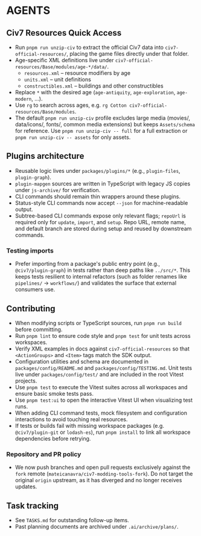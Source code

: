 # AGENTS

## Civ7 Resources Quick Access
- Run `pnpm run unzip-civ` to extract the official Civ7 data into `civ7-official-resources/`, placing the game files directly under that folder.
- Age-specific XML definitions live under `civ7-official-resources/Base/modules/age-*/data/`.
  - `resources.xml` – resource modifiers by age
  - `units.xml` – unit definitions
  - `constructibles.xml` – buildings and other constructibles
- Replace `*` with the desired age (`age-antiquity`, `age-exploration`, `age-modern`, ...).
- Use `rg` to search across ages, e.g. `rg Cotton civ7-official-resources/Base/modules`.
- The default `pnpm run unzip-civ` profile excludes large media (movies/, data/icons/, fonts/, common media extensions) but keeps `Assets/schema` for reference. Use `pnpm run unzip-civ -- full` for a full extraction or `pnpm run unzip-civ -- assets` for only assets.

## Plugins architecture
- Reusable logic lives under `packages/plugins/*` (e.g., `plugin-files`, `plugin-graph`).
- `plugin-mapgen` sources are written in TypeScript with legacy JS copies under `js-archive/` for verification.
- CLI commands should remain thin wrappers around these plugins.
- Status-style CLI commands now accept `--json` for machine-readable output.
 - Subtree-based CLI commands expose only relevant flags; `repoUrl` is required only for `update`, `import`, and `setup`. Repo URL, remote name, and default branch are stored during setup and reused by downstream commands.

### Testing imports
- Prefer importing from a package's public entry point (e.g., `@civ7/plugin-graph`) in tests rather than deep paths like `../src/*`. This keeps tests resilient to internal refactors (such as folder renames like `pipelines/` → `workflows/`) and validates the surface that external consumers use.

## Contributing
- When modifying scripts or TypeScript sources, run `pnpm run build` before committing.
- Run `pnpm lint` to ensure code style and `pnpm test` for unit tests across workspaces.
- Verify XML examples in docs against `civ7-official-resources` so that `<ActionGroups>` and `<Item>` tags match the SDK output.
- Configuration utilities and schema are documented in `packages/config/README.md` and `packages/config/TESTING.md`. Unit tests live under `packages/config/test/` and are included in the root Vitest projects.
- Use `pnpm test` to execute the Vitest suites across all workspaces and ensure basic smoke tests pass.
- Use `pnpm test:ui` to open the interactive Vitest UI when visualizing test runs.
- When adding CLI command tests, mock filesystem and configuration interactions to avoid touching real resources.
- If tests or builds fail with missing workspace packages (e.g. `@civ7/plugin-git` or `lodash-es`), run `pnpm install` to link all workspace dependencies before retrying.

### Repository and PR policy
- We now push branches and open pull requests exclusively against the `fork` remote (`mateicanavra/civ7-modding-tools-fork`). Do not target the original `origin` upstream, as it has diverged and no longer receives updates.

## Task tracking
- See `TASKS.md` for outstanding follow-up items.
- Past planning documents are archived under `.ai/archive/plans/`.
